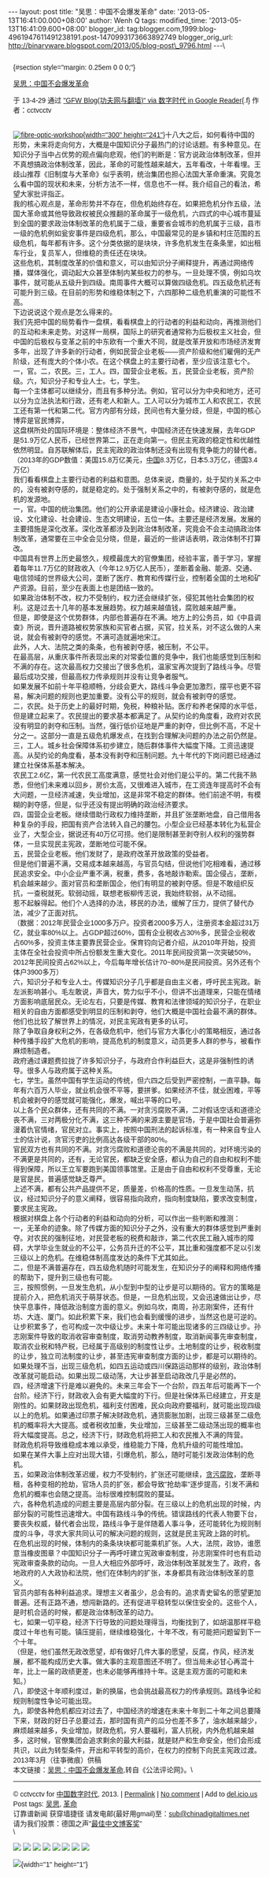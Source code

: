 --- layout: post title: "吴思：中国不会爆发革命" date:
'2013-05-13T16:41:00.000+08:00' author: Wenh Q tags: modified\_time:
'2013-05-13T16:41:09.600+08:00' blogger\_id:
tag:blogger.com,1999:blog-4961947611491238191.post-1470993173663892749
blogger\_orig\_url:
http://binaryware.blogspot.com/2013/05/blog-post\_9796.html ---\
<div
style="font-family: sans-serif; margin: 0px 10px; overflow: auto; width: 100%;">

 {#section style="margin: 0.25em 0 0 0;"}

<div>

[吴思：中国不会爆发革命](http://feedproxy.google.com/~r/chinagfwblog/~3/9D3NxAypSqk/)

</div>

<div style="margin-bottom: 0.5em;">

于 13-4-29 通过 ["GFW Blog(功夫网与翻墙)" via 数字时代 in Google
Reader](http://feeds2.feedburner.com/chinagfwblog){.f} 作者：cctvcctv

</div>

\
[![fibre-optic-workshop](https://kexueshangwang.info/chinese/files/2013/04/fibre-optic-workshop-300x241.jpg){width="300"
height="241"}](https://kexueshangwang.info/chinese/files/2013/04/fibre-optic-workshop.jpg)十八大之后，如何看待中国的形势，未来将走向何方，大概是中国知识分子最热门的讨论话题。有多种意见。在知识分子当中占优势的观点偏向悲观，他们的判断是：官方说政治体制改革，但并不真想搞政治体制改革，因此，革命的可能性越来越大，五年看改，十年看埋。王歧山推荐《旧制度与大革命》似乎表明，统治集团也担心法国大革命重演。究竟怎么看中国的现状和未来，分析方法不一样，信息也不一样。我介绍自己的看法，希望大家批评指正。\
我的核心观点是，革命形势并不存在，但危机始终存在。如果把危机分作五级，法国大革命或其他导致政权被民众推翻的革命属于一级危机，六四式的中心城市蔓延到全国的要求政治体制改革的危机属于二级，重要省会城市的危机属于三级，县市一级的危机例如瓮安事件是四级危机，那么，中国最常见的是乡镇和村庄范围的五级危机，每年都有许多。这个分类依据的是块块，许多危机发生在条条里，如出租车行业，复员军人，但维稳的责任还在块块。\
这些危机，其制度改革的价值和意义，可以由知识分子阐释提升，再通过网络传播，媒体强化，调动起大众甚至体制内某些权力的参与。一旦处理不慎，例如乌坎事件，就可能从五级升到四级。南周事件大概可以算做四级危机。四五级危机还有可能升到三级。在目前的形势和维稳体制之下，六四那种二级危机重演的可能性不高。\
下边说说这个观点是怎么得来的。\
我们先把中国的局势看作一盘棋，看看棋盘上的行动者的利益和动向，再推测他们的互动和未来走势。对这样一局棋，国际上的研究者通常称为后极权主义社会，但中国的后极权与变革之前的中东欧有一个重大不同，就是改革开放和市场经济发育多年，出现了许多新的行动者，例如民营企业老板——资产阶级和他们雇佣的无产阶级，还有庞大的个体小农。在这个棋盘上的主要行动者，至少应该注意七个。\
一，官。二，农民。三，工人。四，国营企业老板。五，民营企业老板，资产阶级。六，知识分子和专业人士。七，学生。\
每一个主体都可以继续分，而且有多种分法。例如，官可以分为中央和地方，还可以分为立法执法和行政，还有老人和新人。工人可以分为城市工人和农民工，农民工还有第一代和第二代。官方内部有分歧，民间也有大量分歧，但是，中国的核心博弈是官民博弈，\
这盘棋所处的国际环境是：整体经济不景气，中国经济还在快速发展，去年GDP是51.9万亿人民币，已经世界第二，正在走向第一。但民主宪政的稳定性和优越性依然明显。自苏联解体后，民主宪政的政治体制还没有出现有竞争能力的替代者。\
（2013年的GDP数值：美国15.8万亿美元，[中国](https://kexueshangwang.info/chinese/tag/%e4%b8%ad%e5%9b%bd/?category=18271 "标签 中国 下的日志")8.3万亿，日本5.3万亿，德国3.4万亿）\
我们看看棋盘上主要行动者的利益和意图。总体来说，商量的，处于契约关系之中的，没有被剥夺感的，就是稳定的。处于强制关系之中的，有被剥夺感的，就是危机的发源地。\
一，官。中国的统治集团。他们的公开承诺是建设小康社会。经济建设、政治建设、文化建设、社会建设、生态文明建设，五位一体。主要还是经济发展。发展的主要措施是深化改革。深化改革都涉及到政治体制改革，究竟会不会主动搞政治体制改革，通常要在三中全会见分晓，但是，最近的一些讲话表明，政治体制不打算改。\
中国具有世界上历史最悠久，规模最庞大的官僚集团，经验丰富，善于学习，掌握着每年11.7万亿的财政收入（今年12.9万亿人民币），垄断着金融、能源、交通、电信领域的世界级大公司，垄断了医疗、教育和传媒行业，控制着全国的土地和矿产资源。目前，至少在表面上也是团结一致的。\
如果政治体制不改，权力不受制约，权力还会继续扩张，侵犯其他社会集团的权利。这是过去十几年的基本发展趋势。权力越来越值钱，腐败越来越严重。\
但是，即使是这个优势群体，内部也普遍存在不满。地方上的公务员，如《中县调查》所说，晋升道路被权势家族和买官者占据，买官，拉关系，对不这么做的人来说，就会有被剥夺的感觉。不满可造就遍地宋江。\
此外，人大、法院之类的条条，也有被剥夺感，被压制，不公平。\
在最高层，从重庆事件所表现出来的对常委位置的竞争中，我们也能感觉到压制和不满的存在。这次最高权力交接出了很多危机，温家宝再次提到了路线斗争。尽管最后成功交接，但最高权力传承规则并没有让竞争者服气。\
如果发展不如前十年平稳顺畅，分歧会更大，路线斗争会更加激烈，摆平也更不容易，解决问题的规则也更加重要。没有公平的规则，就会有被剥夺的感觉。\
二，农民。处于历史上的最好时期，免税，种粮补贴。医疗和养老保障的水平低，但是建立起来了。农民提出的要求基本都满足了。从契约论的角度看，政府对农民没有明显的剥夺和压制。当然，强行低价征地是严重的剥夺，但比例不高，不足十分之一。这部分一直是五级危机爆发点，在找到合理解决问题的办法之前仍然是。\
三，工人。城乡社会保障体系初步建立，随后群体事件大幅度下降。工资迅速提高。从契约论的角度看，基本没有剥夺和压制问题。九十年代的下岗问题已经通过建立社保体系基本解决。\
农民工2.6亿，第一代农民工高度满意，感觉社会对他们是公平的。第二代我不熟悉，但他们未来难以回乡，房价太高，又很难进入城市，在工资连年提高时不会有大问题，一旦经济减速，失业增加，这是非常不稳定的群体。他们前途不明，有模糊的剥夺感，但是，似乎还没有提出明确的政治经济要求。\
四，国营企业老板。继续借助行政权力维持垄断，并且扩张垄断地盘，自己借用各种复杂的手段，把国有资产合法转入自己的腰包。小型企业已经基本转化为私营企业了，大型企业，据说还有40万亿可捞。他们是限制甚至剥夺别人权利的强势群体，一旦实现民主宪政，垄断地位可能不保。\
五，民营企业老板。他们发财了，是政府改革开放政策的受益者。\
但是他们普遍不满，交易成本越来越高，与官员勾结，但说他们吃相难看，通过移民追求安全。中小企业严重不满，税重，费多，各地敲诈勒索。国企侵占，垄断，机会越来越少。面对官员和垄断国企，他们有明显的被剥夺感。但是不敢组织反抗，一查税就死。软弱动摇，联想老板柳传志说，我始终软弱，从不动摇。\
惹不起躲得起。他们个人选择的办法，移民的办法，缓解了压力，提供了替代办法，减少了正面对抗。\
（数据：2012年民营企业1000多万户。投资者2000多万人，注册资本金超过31万亿，就业率80%以上。占GDP超过60%，国有企业税收占30%多，民营企业税收占60%多，投资主体主要靠民营企业。保育钧向记者介绍，从2010年开始，投资主体在全社会投资中所占份额发生重大变化。2011年民间投资第一次突破50%，2012年民间投资占62%以上，今后每年增长估计70\~80%是民间投资。另外还有个体户3900多万）\
六，知识分子和专业人士。传媒知识分子几乎都是自由主义者，呼吁民主宪政。新左派影响甚小。毛左敢说，声音大，势力似乎不小，但讲不出道理来，只能在情绪方面影响底层民众。无论左右，只要是传媒、教育和法律领域的知识分子，在职业相关的自由方面都感受到明显的压制和剥夺，他们大概是中国社会最不满的群体。他们也比较了解世界上的情况，对民主宪政有更多的认可。\
除了争取自身权利之外，在各级危机中，他们与官方大事化小的策略相反，通过各种传播手段扩大危机的影响，提高危机的制度意义，动员更多人群的参与，被看作麻烦制造者。\
政府通过课题费拉拢了许多知识分子，与政府合作利益巨大，这是非强制性的诱导。很多人与政府属于这种关系。\
七，学生。虽然中国有学生运动的传统，但六四之后受到严密控制，一直平静。每年有六百万人毕业，就业机会很不平等，要拼爹。如果经济不佳，就业困难，平等机会被剥夺的感觉就可能强化，爆发，喊出平等的口号。\
以上各个民众群体，还有共同的不满。一对贪污腐败不满，二对假话空话和道德沦丧不满，三对两极分化不满，这三种不满的来源主要是官场，于是中国社会普遍弥漫着仇官情绪，官民对立。事实上，按照中国刑法的起诉标准，有一种来自专业人士的估计说，贪官污吏的比例高达各级干部的80%。\
官民双方也有共同的不满。对贪污腐败和道德沦丧的不满是共同的，对环境污染的不满更是共同的，还有，无论官民，都缺乏安全感，都认为自己的自由和权利不能得到保障，所以王立军要跑到美国领事馆里。正是由于自由和权利不受尊重，无论是官是民，普遍感觉缺乏尊严。\
上述不满，都有公共产品提供不足，质量差，价格高的性质。一旦发生动荡，抗议，经过知识分子的意义阐释，很容易指向政府，指向制度缺陷，要求改变制度，要求民主宪政。\
根据对棋盘上各个行动者的利益和动向的分析，可以作出一些判断和推测：\
一，无革命的迹象。除了传媒方面的知识分子之外，没有重大的群体感觉到严重剥夺。对农民的强制征地，对民营老板的税费和敲诈，第二代农民工融入城市的障碍，大学毕业生就业的不公平，公务员升迁的不公平，其比重和强度都不足以引发三级以上的危机。在维稳体制高度发达的条件下尤其如此。\
二，但是不满普遍存在，四五级危机随时可能发生，在知识分子的阐释和网络传播的帮助下，提升到三级也有可能。\
三，按照惯例，一旦发生危机，从小型到中型的让步是可以期待的。官方的策略是提前介入，把危机消灭于萌芽状态。但是，一旦危机出现，又会迅速做出让步，尽快平息事件，降低政治制度方面的意义。例如乌坎，南周，孙志刚案件，还有什坊、大连、厦门。如此积累下来，我们也会看到缓慢的进步，当然这也是可逆的。\
让步积累多了，也可构成一次中级让步。未来十年可能出现诸多的三四级让步。孙志刚案件导致的取消收容审查制度，取消劳动教养制度，取消新闻事先审查制度，取消农业税和特产税，已经属于高级别的制度性让步。土地制度的让步，税收制度的让步，独立司法制度的让步，甚至违宪审查制度方面的让步，都是可以期待的。\
如果处理不当，出现三级危机，如四五运动或四川保路运动那样的级别，政治体制改革就可能启动。如果出现二级动荡，大让步甚至启动政改几乎是必然的。\
四，经济增速下行是难以避免的。未来三年会下一个台阶，四五年后可能再下一个台阶。经济下行，财政收入会有更大幅度的下行。但是社保体系已经建立，开支是刚性的。如果财政出现危机，福利支付困难，民众向政府要福利，就可能出现四级以上的危机。如果通过印票子解决财政危机，通货膨胀加剧，出现三级甚至二级危机的概率将大大提高。或者税收加重，失业增加，三级甚至二级动荡出现的概率也将大幅度提高。总之，经济下行，财政危机将把工人和农民推入不满的阵营。\
财政危机将导致维稳成本难以承受，维稳能力下降，危机升级的可能性增加。\
如果在某件大事上应对出现大错，引爆危机，那么，随时可能引发政治体制的危机。\
五，如果政治体制改革迟缓，权力不受制约，扩张还可能继续，[贪污腐败](https://kexueshangwang.info/chinese/tag/%e8%b4%aa%e6%b1%a1%e8%85%90%e8%b4%a5/?category=18271 "标签 贪污腐败 下的日志")，垄断寻租，各种变相的抢劫，官场人员的扩张，都会导致"抢劫率"逐步提高，引发不满和危机的概率也会随之提高。治标很难控制腐败的蔓延。\
六，各种危机造成的问题主要是高层内部分裂。在三级以上的危机出现的时候，内部分裂的可能性迅速增大。中国有路线斗争的传统。错误路线的代表人物要下台，要丧失权威，替代者会出现，路线斗争于是伴随着人事斗争，还可能转化为规则制度的斗争，寻求大家共同认可的解决问题的规则，这就是民主宪政上路的时机。\
在危机出现的时候，体制内的条条块块都可能乘机扩张。人大，法院，政协，谁愿意当橡皮图章？中国知识分子一再呼吁建立宪政审查制度，孙志刚案件时也有启动宪政审查条款的动向。一旦人大相应外部呼吁，政治体制改革就发生了。政府，各地政府的人大政协和法院，他们在体制内的扩张，本身都具有政治体制改革的意义。\
官员内部有各种利益追求。理想主义者虽少，总会有的。追求青史留名的愿望更加普遍。还有正路不通，想闯新路的。还有促进平稳转型以保住安全的。这些个人，是时机合适的时候，都是政治体制改革的动力。\
七，如果一切平稳，经济下行导致的问题处理得当，均衡找到了，如胡温那样平稳度过十年也有可能。镇压提前，继续维稳强化，十年不改，有可能把问题留到下一个十年。\
（但是，他们虽然无政改愿望，却有做好几件大事的愿望，反腐，作风，经济发展，都不能构成历史大事。做大事的主观意图还不明了。但当局未必甘心再混十年，比上一届的政绩更差，也未必能够再维持十年。这是主观方面的可能和未知。）\
八，即使这十年顺利度过，新的换届，也会挑战最高权力的传承规则。路线争论和规则制度性争论可能出现。\
九，即使各种危机都应对过去了，中国经济的增速在未来十年到二十年之间总要降下来，财政的好日子总要过去，那时国有资产的瓜分也差不多了，油水越来越少，麻烦越来越多，失业增加，财政危机，穷人要福利，富人抗税，内外危机越来越多，这时候，官僚集团会追求剩余的最大利益，就是财产和生命安全，他们会形成共识，以此为转型条件，开出和平转型的高价，在权力的控制下向民主宪政过渡。2013年3月（往亊微痕）供稿\
本文链接：[吴思：中国不会爆发革命](http://www.gongfa.com/html/gongfapinglun/20130416/2195.html),转自《公法评论网》。\

------------------------------------------------------------------------

© cctvcctv for [中国数字时代](https://kexueshangwang.info/chinese),
2013. |
[Permalink](https://kexueshangwang.info/chinese/2013/04/%e5%90%b4%e6%80%9d%ef%bc%9a%e4%b8%ad%e5%9b%bd%e4%b8%8d%e4%bc%9a%e7%88%86%e5%8f%91%e9%9d%a9%e5%91%bd/)
| [No
comment](https://kexueshangwang.info/chinese/2013/04/%e5%90%b4%e6%80%9d%ef%bc%9a%e4%b8%ad%e5%9b%bd%e4%b8%8d%e4%bc%9a%e7%88%86%e5%8f%91%e9%9d%a9%e5%91%bd/#comments)
| Add to
[del.icio.us](http://del.icio.us/post?url=https://kexueshangwang.info/chinese/2013/04/%e5%90%b4%e6%80%9d%ef%bc%9a%e4%b8%ad%e5%9b%bd%e4%b8%8d%e4%bc%9a%e7%88%86%e5%8f%91%e9%9d%a9%e5%91%bd/&title=%E5%90%B4%E6%80%9D%EF%BC%9A%E4%B8%AD%E5%9B%BD%E4%B8%8D%E4%BC%9A%E7%88%86%E5%8F%91%E9%9D%A9%E5%91%BD)\
Post tags:
[吴思](https://kexueshangwang.info/chinese/tag/%e5%90%b4%e6%80%9d/?category=18271),
[革命](https://kexueshangwang.info/chinese/tag/%e9%9d%a9%e5%91%bd/?category=18271)\
订靠谱新闻 获穿墙捷径
请发电邮(最好用gmail)至：sub@chinadigitaltimes.net\
请为我们投票：德国之声"[最佳中文博客奖](https://thebobs.com/chinese/category/2013/best-blog-chinese-2013/)"\
\
<div>

[![](http://feeds.feedburner.com/~ff/chinagfwblog?d=yIl2AUoC8zA)](http://feeds.feedburner.com/~ff/chinagfwblog?a=9D3NxAypSqk:u1-1bPwt5qQ:yIl2AUoC8zA)
[![](http://feeds.feedburner.com/~ff/chinagfwblog?i=9D3NxAypSqk:u1-1bPwt5qQ:-BTjWOF_DHI)](http://feeds.feedburner.com/~ff/chinagfwblog?a=9D3NxAypSqk:u1-1bPwt5qQ:-BTjWOF_DHI)
[![](http://feeds.feedburner.com/~ff/chinagfwblog?i=9D3NxAypSqk:u1-1bPwt5qQ:F7zBnMyn0Lo)](http://feeds.feedburner.com/~ff/chinagfwblog?a=9D3NxAypSqk:u1-1bPwt5qQ:F7zBnMyn0Lo)
[![](http://feeds.feedburner.com/~ff/chinagfwblog?i=9D3NxAypSqk:u1-1bPwt5qQ:V_sGLiPBpWU)](http://feeds.feedburner.com/~ff/chinagfwblog?a=9D3NxAypSqk:u1-1bPwt5qQ:V_sGLiPBpWU)
[![](http://feeds.feedburner.com/~ff/chinagfwblog?d=qj6IDK7rITs)](http://feeds.feedburner.com/~ff/chinagfwblog?a=9D3NxAypSqk:u1-1bPwt5qQ:qj6IDK7rITs)
[![](http://feeds.feedburner.com/~ff/chinagfwblog?d=l6gmwiTKsz0)](http://feeds.feedburner.com/~ff/chinagfwblog?a=9D3NxAypSqk:u1-1bPwt5qQ:l6gmwiTKsz0)
[![](http://feeds.feedburner.com/~ff/chinagfwblog?i=9D3NxAypSqk:u1-1bPwt5qQ:gIN9vFwOqvQ)](http://feeds.feedburner.com/~ff/chinagfwblog?a=9D3NxAypSqk:u1-1bPwt5qQ:gIN9vFwOqvQ)
[![](http://feeds.feedburner.com/~ff/chinagfwblog?d=TzevzKxY174)](http://feeds.feedburner.com/~ff/chinagfwblog?a=9D3NxAypSqk:u1-1bPwt5qQ:TzevzKxY174)

</div>

![](http://feeds.feedburner.com/~r/chinagfwblog/~4/9D3NxAypSqk){width="1"
height="1"}

</div>
